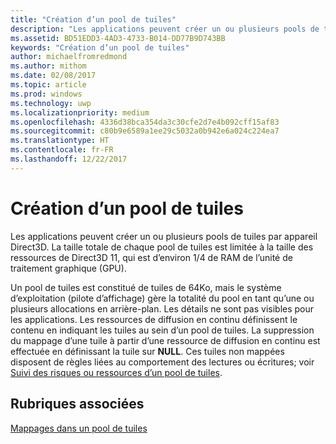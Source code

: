 ```yaml
---
title: "Création d’un pool de tuiles"
description: "Les applications peuvent créer un ou plusieurs pools de tuiles par appareil Direct3D. La taille totale de chaque pool de tuiles est limitée à la taille des ressources de Direct3D 11, qui est d’environ 1/4 de RAM de l’unité de traitement graphique (GPU)."
ms.assetid: BD51EDD3-4AD3-4733-B014-DD77B9D743BB
keywords: "Création d’un pool de tuiles"
author: michaelfromredmond
ms.author: mithom
ms.date: 02/08/2017
ms.topic: article
ms.prod: windows
ms.technology: uwp
ms.localizationpriority: medium
ms.openlocfilehash: 4336d38bca354da3c30cfe2d7e4b092cff15af83
ms.sourcegitcommit: c80b9e6589a1ee29c5032a0b942e6a024c224ea7
ms.translationtype: HT
ms.contentlocale: fr-FR
ms.lasthandoff: 12/22/2017
---
```

# <a name="tile-pool-creation"></a>Création d’un pool de tuiles


Les applications peuvent créer un ou plusieurs pools de tuiles par appareil Direct3D. La taille totale de chaque pool de tuiles est limitée à la taille des ressources de Direct3D 11, qui est d’environ 1/4 de RAM de l’unité de traitement graphique (GPU).

Un pool de tuiles est constitué de tuiles de 64Ko, mais le système d’exploitation (pilote d’affichage) gère la totalité du pool en tant qu’une ou plusieurs allocations en arrière-plan. Les détails ne sont pas visibles pour les applications. Les ressources de diffusion en continu définissent le contenu en indiquant les tuiles au sein d’un pool de tuiles. La suppression du mappage d’une tuile à partir d’une ressource de diffusion en continu est effectuée en définissant la tuile sur **NULL**. Ces tuiles non mappées disposent de règles liées au comportement des lectures ou écritures; voir [Suivi des risques ou ressources d’un pool de tuiles](hazard-tracking-versus-tile-pool-resources.md).

## <a name="span-idrelated-topicsspanrelated-topics"></a><span id="related-topics"></span>Rubriques associées


[Mappages dans un pool de tuiles](mappings-are-into-a-tile-pool.md)

 

 




